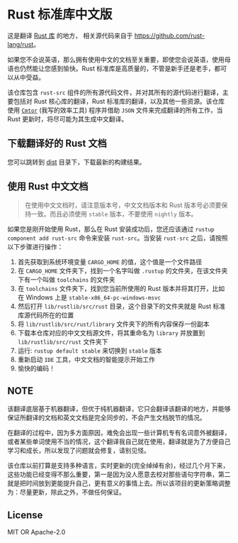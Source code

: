 # Rust 标准库中文版


这是翻译 [Rust 库](https://github.com/rust-lang/rust/tree/master/library) 的地方， 相关源代码来自于 <https://github.com/rust-lang/rust>。

如果您不会说英语，那么拥有使用中文的文档至关重要，即使您会说英语，使用母语也仍然能让您感到愉快。Rust 标准库是高质量的，不管是新手还是老手，都可以从中受益。

该仓库包含 `rust-src` 组件的所有源代码文件，并对其所有的源代码进行翻译，主要包括对 Rust 核心库的翻译，Rust 标准库的翻译，以及其他一些资源。该仓库使用 [`Cmtor`](#) (我写的效率工具) 程序并借助 `JSON` 文件来完成翻译的所有工作，当 Rust 更新时，将尽可能为其生成中文翻译。




## 下载翻译好的 Rust 文档

您可以跳转到 [dist](https://github.com/wtklbm/rust-library-i18n/tree/main/dist) 目录下，下载最新的构建结果。




## 使用 Rust 中文文档

> 在使用中文文档时，请注意版本号，中文文档版本和 Rust 版本号必须要保持一致。而且必须使用 `stable` 版本，不要使用 `nightly` 版本。


如果您是刚开始使用 Rust，那么在 Rust 安装成功后，您还应该通过 `rustup component add rust-src` 命令来安装 `rust-src`。当安装 `rust-src` 之后，请按照以下步骤进行操作：

1. 首先获取到系统环境变量 `CARGO_HOME` 的值，这个值是一个文件路径
2. 在 `CARGO_HOME` 文件夹下，找到一个名字叫做 `.rustup` 的文件夹，在该文件夹下有一个叫做 `toolchains` 的文件夹
3. 在 `toolchains` 文件夹下，找到您当前所使用的 Rust 版本并将其打开，比如在 Windows 上是 `stable-x86_64-pc-windows-msvc`
4. 然后打开 `lib/rustlib/src/rust` 目录，这个目录下的文件夹就是 Rust 标准库源代码所在的位置
5. 将 `lib/rustlib/src/rust/library` 文件夹下的所有内容保存一份副本
6. 下载本仓库对应的中文文档源文件，将其重命名为 `library` 并放置到 `lib/rustlib/src/rust` 文件夹下
7. 运行: `rustup default stable` 来切换到 `stable` 版本
8. 重新启动 `IDE` 工具，中文文档的智能提示开始工作
9. 愉快的编码！



## NOTE

该翻译底层基于机器翻译，但优于纯机器翻译，它只会翻译该翻译的地方，并能够保证所翻译的文档和英文文档是完全同步的，不会产生文档脱节的情况。

在翻译的过程中，因为多方面原因，难免会出现一些计算机专有名词意外被翻译，或者某些单词使用不当的情况，这个翻译我自己就在使用，翻译就是为了方便自己学习和成长，所以发现了问题就会修复，请别见怪。

该仓库以前打算是支持多种语言，实时更新的(完全绰绰有余)，经过几个月下来，这些功能已经变得不那么重要，第一是因为没人愿意去校对那些语句字符串，第二就是把时间放到更能提升自己，更有意义的事情上去。所以该项目的更新策略调整为：尽量更新，除此之外，不做任何保证。



## License

MIT OR Apache-2.0

